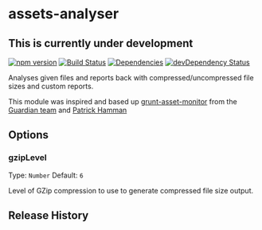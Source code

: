 assets-analyser
===============

## This is currently under development

[![npm version](https://badge.fury.io/js/assets-analyser.svg)](http://badge.fury.io/js/assets-analyser)
[![Build Status](https://travis-ci.org/hollandben/assets-analyser.png?branch=master)](https://travis-ci.org/hollandben/assets-analyser)
[![Dependencies](https://david-dm.org/hollandben/assets-analyser.svg)](https://david-dm.org/hollandben/assets-analyser.svg)
[![devDependency Status](https://david-dm.org/alanshaw/david/dev-status.svg?style=flat)](https://david-dm.org/alanshaw/david#info=devDependencies)

Analyses given files and reports back with compressed/uncompressed file sizes and custom reports.

This module was inspired and based up [grunt-asset-monitor](https://github.com/guardian/grunt-asset-monitor) from the [Guardian team](https://github.com/guardian) and [Patrick Hamman](https://github.com/phamann)

## Options

### gzipLevel

Type: `Number`
Default: `6`

Level of GZip compression to use to generate compressed file size output.

## Release History

